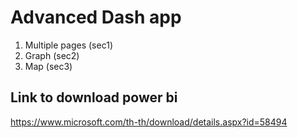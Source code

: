 # Advanced Dash app
1. Multiple pages (sec1)
2. Graph (sec2)
3. Map (sec3)

## Link to download power bi
https://www.microsoft.com/th-th/download/details.aspx?id=58494
